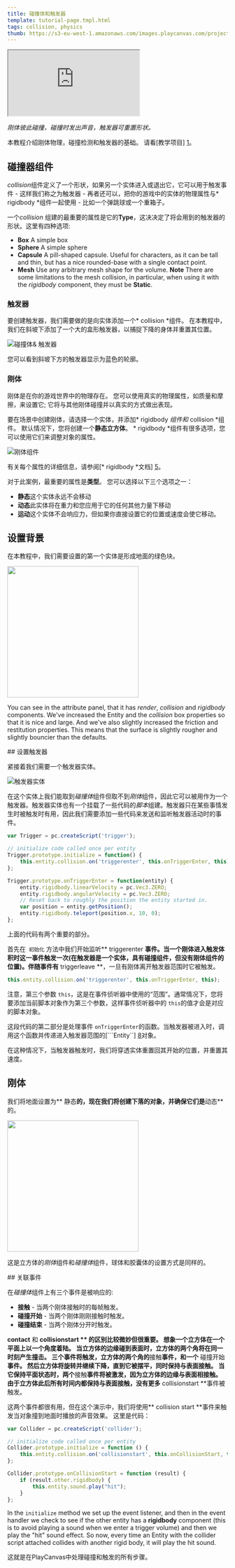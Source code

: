 ```yaml
---
title: 碰撞体和触发器
template: tutorial-page.tmpl.html
tags: collision, physics
thumb: https://s3-eu-west-1.amazonaws.com/images.playcanvas.com/projects/12/405871/0D7E2F-image-75.jpg
---
```


<iframe src="https://playcanv.as/p/1Hj5fX2I/"></iframe>

*刚体彼此碰撞，碰撞时发出声音，触发器可重置形状。*

本教程介绍刚体物理，碰撞检测和触发器的基础。 请看[教学项目] [1]。

## 碰撞器组件

*collision*组件定义了一个形状，如果另一个实体进入或退出它，它可以用于触发事件 - 这样我们称之为触发器 - 再者还可以，把你的游戏中的实体的物理属性与* rigidbody *组件一起使用 - 比如一个弹跳球或一个重箱子。

一个*collision* 组建的最重要的属性是它的**Type**，这决决定了将会用到的触发器的形状。这里有四种选项:

* **Box** A simple box
* **Sphere** A simple sphere
* **Capsule** A pill-shaped capsule. Useful for characters, as it can be tall and thin, but has a nice rounded-base with a single contact point.
* **Mesh** Use any arbitrary mesh shape for the volume. **Note** There are some limitations to the mesh collision, in particular, when using it with the *rigidbody* component, they must be **Static**.

### 触发器

要创建触发器，我们需要做的是向实体添加一个* collision *组件。 在本教程中，我们在斜坡下添加了一个大的盒形触发器，以捕捉下降的身体并重置其位置。

![碰撞体& 触发器][3]

您可以看到斜坡下方的触发器显示为蓝色的轮廓。

### 刚体

刚体是在你的游戏世界中的物理存在。 您可以使用真实的物理属性，如质量和摩擦，来设置它; 它将与其他刚体碰撞并以真实的方式做出表现。

要在场景中创建刚体，请选择一个实体，并添加* rigidbody *组件和* collision *组件。 默认情况下，您将创建一个**静态立方体**。 * rigidbody *组件有很多选项，您可以使用它们来调整对象的属性。

![刚体组件][4]

有关每个属性的详细信息，请参阅[* rigidbody *文档] [5]。

对于此案例，最重要的属性是**类型**。 您可以选择以下三个选项之一：

* **静态**这个实体永远不会移动
* **动态**此实体将在重力和您应用于它的任何其他力量下移动
* **运动**这个实体不会响应力，但如果你直接设置它的位置或速度会使它移动。

## 设置背景

在本教程中，我们需要设置的第一个实体是形成地面的绿色块。

<img src="/images/tutorials/collision/ground_setup.png" width="300px">

You can see in the attribute panel, that it has *render*, *collision* and *rigidbody* components. We've increased the Entity and the *collision* box properties so that it is nice and large. And we've also slightly increased the friction and restitution properties. This means that the surface is slightly rougher and slightly bouncier than the defaults.

## 设置触发器

紧接着我们需要一个触发器实体。

![触发器实体][7]

在这个实体上我们能取到*碰撞体*组件但取不到*刚体*组件，因此它可以被用作为一个触发器。触发器实体也有一个挂载了一些代码的*脚本*组建。触发器只在某些事情发生时被触发时有用，因此我们需要添加一些代码来发送和监听触发器活动时的事件。

```javascript
var Trigger = pc.createScript('trigger');

// initialize code called once per entity
Trigger.prototype.initialize = function() {
    this.entity.collision.on('triggerenter', this.onTriggerEnter, this);
};

Trigger.prototype.onTriggerEnter = function(entity) {
    entity.rigidbody.linearVelocity = pc.Vec3.ZERO;
    entity.rigidbody.angularVelocity = pc.Vec3.ZERO;
    // Reset back to roughly the position the entity started in.
    var position = entity.getPosition();
    entity.rigidbody.teleport(position.x, 10, 0);
};
```

上面的代码有两个重要的部分。

首先在``` 初始化``` 方法中我们开始监听** triggerenter **事件。当一个刚体进入触发体积时这一事件触发一次(在触发器是一个实体，具有碰撞组件，但没有刚体组件的位置)。伴随事件有** triggerleave **，一旦有刚体离开触发器范围时它被触发。

```javascript
this.entity.collision.on('triggerenter', this.onTriggerEnter, this);
```

注意，第三个参数 ```this```，这是在事件侦听器中使用的“范围”。通常情况下，您将要添加当前脚本对象作为第三个参数，这样事件侦听器中的 ```this```的值才会是对应的脚本对象。

这段代码的第二部分是处理事件 ```onTriggerEnter```的函数。当触发器被进入时，调用这个函数并传递进入触发器范围的[```Entity``] [8]对象。

在这种情况下，当触发器触发时，我们将穿透实体重置回其开始的位置，并重置其速度。

## 刚体

我们将地面设置为** 静态**的，现在我们将创建下落的对象，并确保它们是**动态**的。

<img src="/images/tutorials/collision/box_setup.png" width="300px">

这是立方体的*刚体*组件和*碰撞体*组件，球体和胶囊体的设置方式是同样的。

## 关联事件

在*碰撞体*组件上有三个事件是被响应的:

* **接触** - 当两个刚体接触时的每帧触发。
* **碰撞开始** - 当两个刚体刚刚接触时触发。
* **碰撞结束** - 当两个刚体分开时触发。

**contact** 和 **collisionstart ** 的区别比较微妙但很重要。 想象一个立方体在一个平面上以一个角度着陆。 当立方体的边缘碰到表面时，立方体的两个角将在同一时刻产生撞击。 三个事件将触发，立方体的两个角的**接触**事件，和一个** 碰撞开始**事件。 然后立方体将旋转并继续下降，直到它被摆平，同时保持与表面接触。 当它保持平面状态时，两个**接触**事件将被激发，因为立方体的边缘与表面相接触。 由于立方体此后所有时间内都保持与表面接触，没有更多** collisionstart **事件被触发。

这两个事件都很有用，但在这个演示中，我们将使用** collision start **事件来触发当对象撞到地面时播放的声音效果。 这里是代码：

```javascript
var Collider = pc.createScript('collider');

// initialize code called once per entity
Collider.prototype.initialize = function () {
    this.entity.collision.on('collisionstart', this.onCollisionStart, this);
};

Collider.prototype.onCollisionStart = function (result) {
    if (result.other.rigidbody) {
        this.entity.sound.play("hit");
    }
};
```

In the ```initialize``` method we set up the event listener, and then in the event handler we check to see if the other entity has a **rigidbody** component (this is to avoid playing a sound when we enter a trigger volume) and then we play the "hit" sound effect. So now, every time an Entity with the collider script attached collides with another rigid body, it will play the hit sound.

这就是在PlayCanvas中处理碰撞和触发的所有步骤。

[1]: https://playcanvas.com/project/405871
[3]: /images/tutorials/collision/collision_and_triggers.jpg
[4]: /images/user-manual/scenes/components/component-rigid-body-dynamic.png
[5]: /user-manual/packs/components/rigidbody/
[6]: /images/tutorials/collision/ground_setup.png
[7]: /images/tutorials/collision/trigger_setup.jpg
[8]: /engine/api/stable/symbols/pc.Entity.html
[9]: /images/tutorials/collision/box_setup.png

